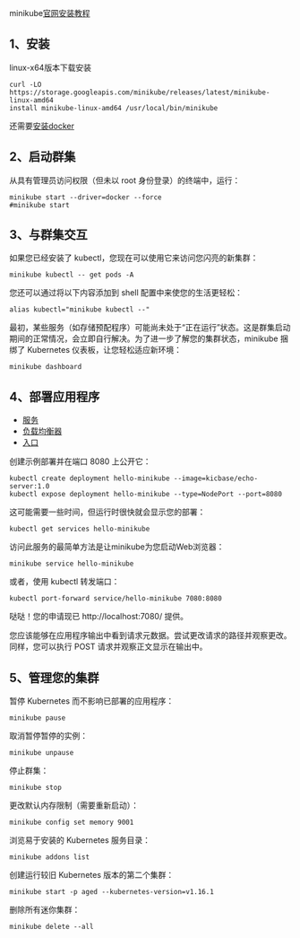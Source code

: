 minikube[官网安装教程](https://minikube.sigs.k8s.io/docs/start/)

## 1、安装

linux-x64版本下载安装

```shell
curl -LO https://storage.googleapis.com/minikube/releases/latest/minikube-linux-amd64
install minikube-linux-amd64 /usr/local/bin/minikube
```

还需要[安装docker](https://docs.docker.com/engine/install/ubuntu/)

## 2、启动群集

从具有管理员访问权限（但未以 root 身份登录）的终端中，运行：

```shell
minikube start --driver=docker --force
#minikube start
```

## 3、与群集交互

如果您已经安装了 kubectl，您现在可以使用它来访问您闪亮的新集群：

```shell
minikube kubectl -- get pods -A
```

您还可以通过将以下内容添加到 shell 配置中来使您的生活更轻松：

```shell
alias kubectl="minikube kubectl --"
```

最初，某些服务（如存储预配程序）可能尚未处于“正在运行”状态。这是群集启动期间的正常情况，会立即自行解决。为了进一步了解您的集群状态，minikube 捆绑了 Kubernetes 仪表板，让您轻松适应新环境：

```shell
minikube dashboard
```



## 4、部署应用程序

- [服务](https://minikube.sigs.k8s.io/docs/start/#)
- [负载均衡器](https://minikube.sigs.k8s.io/docs/start/#)
- [入口](https://minikube.sigs.k8s.io/docs/start/#)

创建示例部署并在端口 8080 上公开它：

```shell
kubectl create deployment hello-minikube --image=kicbase/echo-server:1.0
kubectl expose deployment hello-minikube --type=NodePort --port=8080
```

这可能需要一些时间，但运行时很快就会显示您的部署：

```shell
kubectl get services hello-minikube
```

访问此服务的最简单方法是让minikube为您启动Web浏览器：

```shell
minikube service hello-minikube
```

或者，使用 kubectl 转发端口：

```shell
kubectl port-forward service/hello-minikube 7080:8080
```

哒哒！您的申请现已 http://localhost:7080/ 提供。

您应该能够在应用程序输出中看到请求元数据。尝试更改请求的路径并观察更改。同样，您可以执行 POST 请求并观察正文显示在输出中。

## 5、管理您的集群

暂停 Kubernetes 而不影响已部署的应用程序：

```shell
minikube pause
```

取消暂停暂停的实例：

```shell
minikube unpause
```

停止群集：

```shell
minikube stop
```

更改默认内存限制（需要重新启动）：

```shell
minikube config set memory 9001
```

浏览易于安装的 Kubernetes 服务目录：

```shell
minikube addons list
```

创建运行较旧 Kubernetes 版本的第二个集群：

```shell
minikube start -p aged --kubernetes-version=v1.16.1
```

删除所有迷你集群：

```shell
minikube delete --all
```